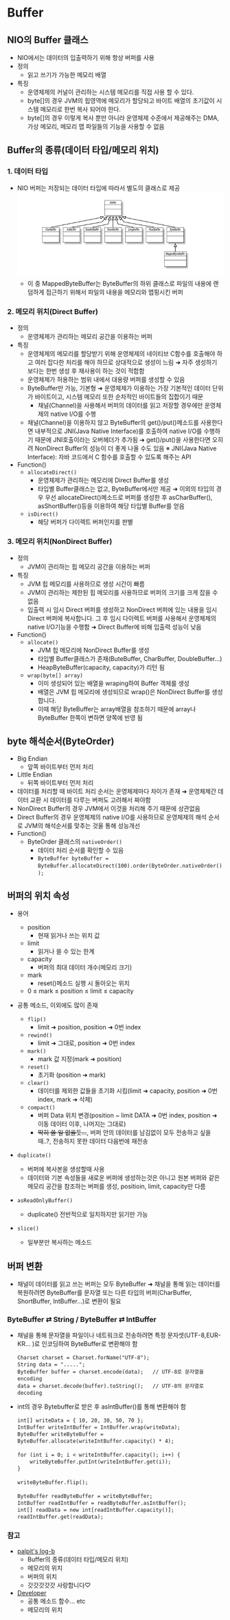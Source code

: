 # Buffer
## NIO의 Buffer 클래스
 - NIO에서는 데이터의 입출력하기 위해 항상 버퍼를 사용
 - 정의
   - 읽고 쓰기가 가능한 메모리 배열
 - 특징
   - 운영체제의 커널이 관리하는 시스템 메모리를 직접 사용 할 수 있다.
   - byte[]의 경우 JVM의 힙영역에 메모리가 할당되고 바이트 배열의 초기값이 시스템 메모리로 한번 복사 되어야 한다.
   - byte[]의 경우 이렇게 복사 뿐만 아니라 운영체제 수준에서 제공해주는 DMA, 가상 메모리, 메모리 맵 파일들의 기능을 사용할 수 없음

## Buffer의 종류(데이터 타입/메모리 위치)
### 1. 데이터 타입
 -  NIO 버퍼는 저장되는 데이터 타입에 따라서 별도의 클래스로 제공
 	<img src="../image/File IO/Channel/bufferClassType.png"></img>
  	 - 이 중 MappedByteBuffer는 ByteBuffer의 하위 클래스로 파일의 내용에 랜덤하게 접근하기 위해서 파일의 내용을 메모리와 맵핑시킨 버퍼

### 2. 메모리 위치(Direct Buffer)
 - 정의
  	 - 운영체제가 관리하는 메모리 공간을 이용하는 버퍼
 - 특징
  	 - 운영체제의 메모리를 할당받기 위해 운영체제의 네이티브 C함수를 호출해야 하고 여러 잡다한 처리를 해야 하므로 상대적으로 생성이 느림
  	 ➜ 자주 생성하기 보다는 한번 생성 후 재사용이 하는 것이 적합함
  	 - 운영체제가 허용하는 범위 내에서 대용량 버퍼를 생성할 수 있음
     - ByteBuffer만 가능, 기본형
     ➜ 운영체제가 이용하는 가장 기본적인 데이터 단위가 바이트이고, 시스템 메모리 또한 순차적인 바이트들의 집합이기 때문
 	   - 채널(Channel)을 사용해서 버퍼의 데이터를 읽고 저장할 경우에만 운영체제의 native I/O를 수행
     - 채널(Channel)을 이용하지 않고 ByteBuffer의 get()/put()메소드를 사용한다면 내부적으로 JNI(Java Native Interface)를 호출하여 native I/O를 수행하기 때문에 JNI호출이라는 오버헤더가 추가됨
  	 ➜ get()/put()을 사용한다면 오히려 NonDirect Buffer의 성능이 더 좋게 나올 수도 있음
  	 ※ JNI(Java Native Interface): 자바 코드에서 C 함수를 호출할 수 있도록 해주는 API
 - Function()
  	 - `allocateDirect()`
  	 	 - 운영체제가 관리하는 메모리에 Direct Buffer를 생성
  	 	 - 타입별 Buffer클래스는 없고, ByteBuffer에서만 제공
  		 	 ➜ 이외의 타입의 경우 우선 allocateDirect()메소드로 버퍼를 생성한 후 asCharBuffer(), asShortBuffer()등을 이용하여 해당 타입별 Buffer를 얻음
     - `isDirect()`
       - 해당 버퍼가 다이렉트 버퍼인지를 판별


### 3. 메모리 위치(NonDirect Buffer)
 - 정의
  	 - JVM이 관리하는 힙 메모리 공간을 이용하는 버퍼
 - 특징
  	 - JVM 힙 메모리를 사용하므로 생성 시간이 빠름
  	 - JVM이 관리하는 제한된 힙 메모리를 사용하므로 버퍼의 크기를 크게 잡을 수 없음
  	 - 입출력 시 임시 Direct 버퍼를 생성하고 NonDirect 버퍼에 있는 내용을 임시 Direct 버퍼에 복사합니다. 그 후 임시 다이렉트 버퍼를 사용해서 운영체제의 native I/O기능을 수행함
	  	 ➜ Direct Buffer에 비해 입출력 성능이 낮음
 - Function()
  	 - `allocate()`
  	 	 - JVM 힙 메모리에 NonDirect Buffer를 생성
  	 	 - 타입별 Buffer클래스가 존재(ButeBuffer, CharBuffer, DoubleBuffer...)
       - HeapByteBuffer(capacity, capacity)가 리턴 됨
  	 - `wrap(byte[] array)`
  	 	 - 이미 생성되어 있는 배열을 wraping하여 Buffer 객체를 생성
  	 	 - 배열은 JVM 힙 메모리에 생성되므로 wrap()은 NonDirect Buffer를 생성합니다.
       - 이때 해당 ByteBuffer는 array배열을 참조하기 때문에 array나 ByteBuffer 한쪽이 변하면 양쪽에 반영 됨

## byte 해석순서(ByteOrder)
 - Big Endian
 	 - 앞쪽 바이트부터 먼저 처리
 - Little Endian
 	 - 뒤쪽 바이트부터 먼저 처리
 - 데이터를 처리할 때 바이트 처리 순서는 운영체제마다 차이가 존재
  	 ➜ 운영체제간 데이터 교환 시 데이터를 다루는 버퍼도 고려해서 짜야함
 - NonDirect Buffer의 경우 JVM에서 이것을 처리해 주기 때문에 상관없음
 - Direct Buffer의 경우 운영체제의 native I/O를 사용하므로 운영체제의 해석 순서로 JVM의 해석순서를 맞추는 것울 통해 성능개선
 - Function()
 	 - ByteOrder 클래스의 `nativeOrder()`
 	 	 - 데이터 처리 순서를 확인할 수 있음
		 - `ByteBuffer byteBuffer = ByteBuffer.allocateDirect(100).order(ByteOrder.nativeOrder());`

## 버퍼의 위치 속성
 - 용어
	 - position
	 	 - 현재 읽거나 쓰는 위치 값
	 - limit
	 	 - 읽거나 쓸 수 있는 한계
	 - capacity
	 	 - 버퍼의 최대 데이터 개수(메모리 크기)
	 - mark
	 	 - reset()메소드 실행 시 돌아오는 위치
	 - 0 ≤ mark ≤ position ≤ limit ≤ capacity

 - 공통 메소드, 이외에도 많이 존재
 	 - `flip()`
 	 	 - limit ➜ position, position ➜ 0번 index
 	 - `rewind()`
 	 	 - limit ➜ 그대로, position ➜ 0번 index
 	 - `mark()`
 	 	 - mark 값 지정(mark ➜ position)
 	 - `reset()`
 	 	 - 초기화 (position ➜ mark)
 	 - `clear()`
 	 	 - 데이터를 제외한 값들을 초기화 시킴(limit ➜ capacity, position ➜ 0번 index, mark ➜ 삭제)
 	 - `compact()`
 	 	 - 버퍼 Data 위치 변경(position ~ limit DATA ➜ 0번 index, position ➜ 이동 데이터 이후, 나머지는 그대로)
 	 	 - ~~딱히 쓸 일 없을듯...~~, 버퍼 안의 데이터를 남김없이 모두 전송하고 싶을때..?, 전송하지 못한 데이터 다음번에 재전송
  - `duplicate()`
     - 버퍼에 복사본을 생성할때 사용
     - 데이터와 기본 속성들을 새로운 버퍼에 생성하는것은 아니고 원본 버퍼와 같은 메모리 공간을 참조하는 버퍼를 생성, positioin, limit, capacity만 다름
  - `asReadOnlyBuffer()`
     - duplicate() 전반적으로 일치하지만 읽기만 가능
  - `slice()`
     - 일부분만 복사하는 메소드


## 버퍼 변환
 - 채널이 데이터를 읽고 쓰는 버퍼는 모두 ByteBuffer
	 ➜ 채널을 통해 읽는 데이터를 복원하려면 ByteBuffer를 문자열 또는 다른 타입의 버퍼(CharBuffer, ShortBuffer, IntBuffer...)로 변환이 필요

### ByteBuffer ⇄ String / ByteBuffer ⇄ IntBuffer
 - 채널을 통해 문자열을 파일이나 네트워크로 전송하려면 특정 문자셋(UTF-8,EUR-KR... )로 인코딩하여 ByteBuffer로 변환해야 함
 	```
 	Charset charset = Charset.forName("UTF-8");
 	String data = ".....";
	ByteBuffer buffer = charset.encode(data);	// UTF-8로 문자열을 encoding
	data = charset.decode(buffer).toString();	// UTF-8의 문자열로 decoding
	```
 - int의 경우 Bytebuffer로 받은 후 asIntBuffer()를 통해 변환해야 함
 	```
 	int[] writeData = { 10, 20, 30, 50, 70 };
    IntBuffer writeIntBuffer = IntBuffer.wrap(writeData); 
   ByteBuffer writeByteBuffer = ByteBuffer.allocate(writeIntBuffer.capacity() * 4);
 
    for (int i = 0; i < writeIntBuffer.capacity(); i++) {
        writeByteBuffer.putInt(writeIntBuffer.get(i));
    }
 
    writeByteBuffer.flip();
 
    ByteBuffer readByteBuffer = writeByteBuffer;
    IntBuffer readIntBuffer = readByteBuffer.asIntBuffer();
    int[] readData = new int[readIntBuffer.capacity()];
    readIntBuffer.get(readData);
 	```

### 참고
 - [palpit's log-b](http://palpit.tistory.com/641 "palpit's log-b")
   - Buffer의 종류(데이터 타입/메모리 위치)
   - 메모리의 위치
   - 버퍼의 위치
   - 갓갓갓갓갓 사랑합니다♡
 - [Developer](http://devshock.tistory.com/52?category=692562 "Developer")
   - 공통 메소드 함수... etc
   - 메모리의 위치
